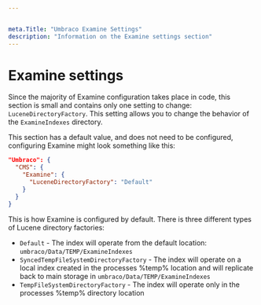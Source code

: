 ```yaml
---


meta.Title: "Umbraco Examine Settings"
description: "Information on the Examine settings section"
---
```


# Examine settings

Since the majority of Examine configuration takes place in code, this section is small and contains only one setting to change: `LuceneDirectoryFactory`. This setting allows you to change the behavior of the `ExamineIndexes` directory.

This section has a default value, and does not need to be configured, configuring Examine might look something like this:

```json
"Umbraco": {
  "CMS": {
    "Examine": {
      "LuceneDirectoryFactory": "Default"
    }
  }
}
```

This is how Examine is configured by default. There is three different types of Lucene directory factories:

* `Default` - The index will operate from the default location: `umbraco/Data/TEMP/ExamineIndexes`
* `SyncedTempFileSystemDirectoryFactory` - The index will operate on a local index created in the processes %temp% location and will replicate back to main storage in `umbraco/Data/TEMP/ExamineIndexes`
* `TempFileSystemDirectoryFactory` - The index will operate only in the processes %temp% directory location
